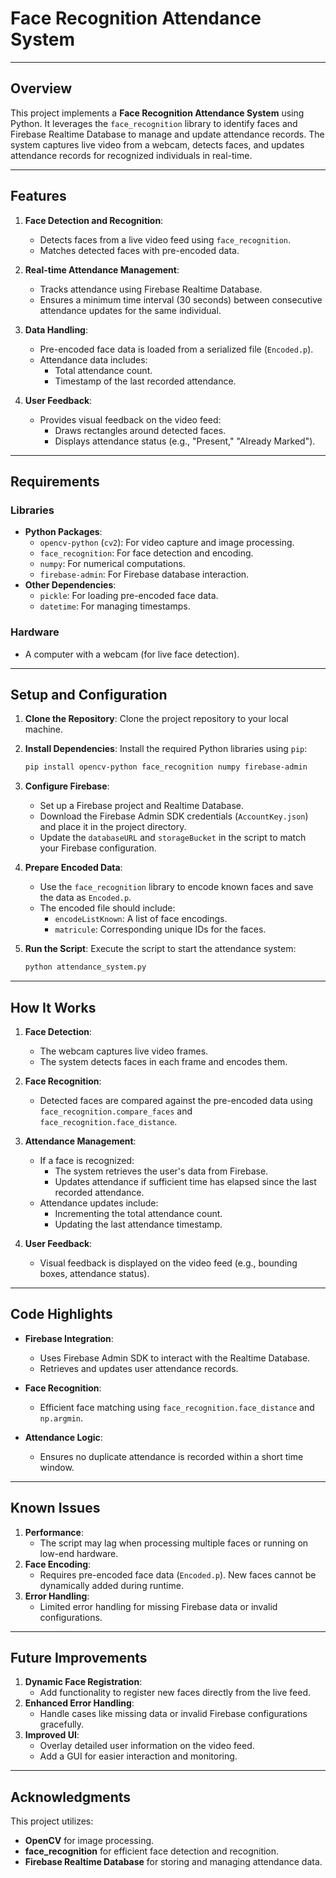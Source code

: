 # Face Recognition Attendance System

---

## **Overview**
This project implements a **Face Recognition Attendance System** using Python. It leverages the `face_recognition` library to identify faces and Firebase Realtime Database to manage and update attendance records. The system captures live video from a webcam, detects faces, and updates attendance records for recognized individuals in real-time.

---

## **Features**
1. **Face Detection and Recognition**:
   - Detects faces from a live video feed using `face_recognition`.
   - Matches detected faces with pre-encoded data.

2. **Real-time Attendance Management**:
   - Tracks attendance using Firebase Realtime Database.
   - Ensures a minimum time interval (30 seconds) between consecutive attendance updates for the same individual.

3. **Data Handling**:
   - Pre-encoded face data is loaded from a serialized file (`Encoded.p`).
   - Attendance data includes:
     - Total attendance count.
     - Timestamp of the last recorded attendance.

4. **User Feedback**:
   - Provides visual feedback on the video feed:
     - Draws rectangles around detected faces.
     - Displays attendance status (e.g., "Present," "Already Marked").

---

## **Requirements**

### **Libraries**
- **Python Packages**:
  - `opencv-python` (`cv2`): For video capture and image processing.
  - `face_recognition`: For face detection and encoding.
  - `numpy`: For numerical computations.
  - `firebase-admin`: For Firebase database interaction.
- **Other Dependencies**:
  - `pickle`: For loading pre-encoded face data.
  - `datetime`: For managing timestamps.

### **Hardware**
- A computer with a webcam (for live face detection).

---

## **Setup and Configuration**

1. **Clone the Repository**:
   Clone the project repository to your local machine.

2. **Install Dependencies**:
   Install the required Python libraries using `pip`:
   ```bash
   pip install opencv-python face_recognition numpy firebase-admin
   ```

3. **Configure Firebase**:
   - Set up a Firebase project and Realtime Database.
   - Download the Firebase Admin SDK credentials (`AccountKey.json`) and place it in the project directory.
   - Update the `databaseURL` and `storageBucket` in the script to match your Firebase configuration.

4. **Prepare Encoded Data**:
   - Use the `face_recognition` library to encode known faces and save the data as `Encoded.p`.
   - The encoded file should include:
     - `encodeListKnown`: A list of face encodings.
     - `matricule`: Corresponding unique IDs for the faces.

5. **Run the Script**:
   Execute the script to start the attendance system:
   ```bash
   python attendance_system.py
   ```

---

## **How It Works**
1. **Face Detection**:
   - The webcam captures live video frames.
   - The system detects faces in each frame and encodes them.

2. **Face Recognition**:
   - Detected faces are compared against the pre-encoded data using `face_recognition.compare_faces` and `face_recognition.face_distance`.

3. **Attendance Management**:
   - If a face is recognized:
     - The system retrieves the user's data from Firebase.
     - Updates attendance if sufficient time has elapsed since the last recorded attendance.
   - Attendance updates include:
     - Incrementing the total attendance count.
     - Updating the last attendance timestamp.

4. **User Feedback**:
   - Visual feedback is displayed on the video feed (e.g., bounding boxes, attendance status).

---

## **Code Highlights**
- **Firebase Integration**:
  - Uses Firebase Admin SDK to interact with the Realtime Database.
  - Retrieves and updates user attendance records.
  
- **Face Recognition**:
  - Efficient face matching using `face_recognition.face_distance` and `np.argmin`.

- **Attendance Logic**:
  - Ensures no duplicate attendance is recorded within a short time window.

---

## **Known Issues**
1. **Performance**:
   - The script may lag when processing multiple faces or running on low-end hardware.
2. **Face Encoding**:
   - Requires pre-encoded face data (`Encoded.p`). New faces cannot be dynamically added during runtime.
3. **Error Handling**:
   - Limited error handling for missing Firebase data or invalid configurations.

---

## **Future Improvements**
1. **Dynamic Face Registration**:
   - Add functionality to register new faces directly from the live feed.
2. **Enhanced Error Handling**:
   - Handle cases like missing data or invalid Firebase configurations gracefully.
3. **Improved UI**:
   - Overlay detailed user information on the video feed.
   - Add a GUI for easier interaction and monitoring.

---

## **Acknowledgments**
This project utilizes:
- **OpenCV** for image processing.
- **face_recognition** for efficient face detection and recognition.
- **Firebase Realtime Database** for storing and managing attendance data.
